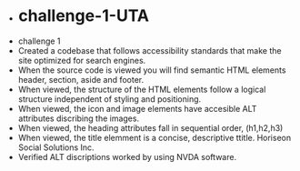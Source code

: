 * # challenge-1-UTA
* challenge 1
* Created a codebase that follows accessibility standards that make the site optimized for search engines.
* When the source code is viewed you will find semantic HTML elements header, section, aside and footer.
* When viewed, the structure of the HTML elements follow a logical structure independent of styling and positioning. 
* When viewed, the icon and image elements have accesible ALT attributes discribing the images.
* When viewed, the heading attributes fall in sequential order, (h1,h2,h3)
* When viewed, the title elemment is a concise, descriptive ttitle. Horiseon Social Solutions Inc.
* Verified ALT discriptions worked by using NVDA software.
